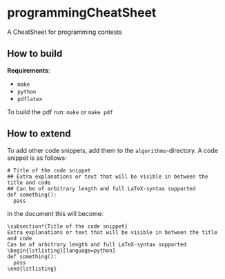 # programmingCheatSheet
A CheatSheet for programming contests

## How to build
**Requirements**:
* `make`
* `python`
* `pdflatex`

To build the pdf run: `make` or `make pdf`

## How to extend
To add other code snippets, add them to the `algorithms`-directory. A code snippet is as follows:
~~~
# Title of the code snippet
## Extra explanations or text that will be visible in between the title and code
## Can be of arbitrary length and full LaTeX-syntax supported
def something():
  pass
~~~

In the document this will become:
~~~
\subsection*{Title of the code snippet}
Extra explanations or text that will be visible in between the title and code
Can be of arbitrary length and full LaTeX-syntax supported
\begin{lstlisting}[language=python]
def something():
  pass
\end{lstlisting}
~~~
